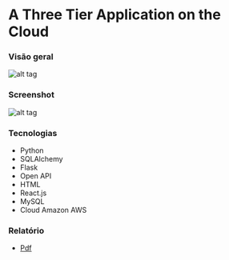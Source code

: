 # A Three Tier Application on the Cloud


### Visão geral
![alt tag](https://github.com/andrempinho/A-Three-Tier-Application-on-the-Cloud/blob/master/Imagem/Overview.png=250x250)


### Screenshot
![alt tag](https://github.com/andrempinho/A-Three-Tier-Application-on-the-Cloud/blob/master/Imagem/Screenshot.png)


### Tecnologias
* Python
* SQLAlchemy
* Flask
* Open API
* HTML
* React.js
* MySQL
* Cloud Amazon AWS


### Relatório
* [Pdf](https://github.com/andrempinho/A-Three-Tier-Application-on-the-Cloud/tree/master/Relatório.pdf)
